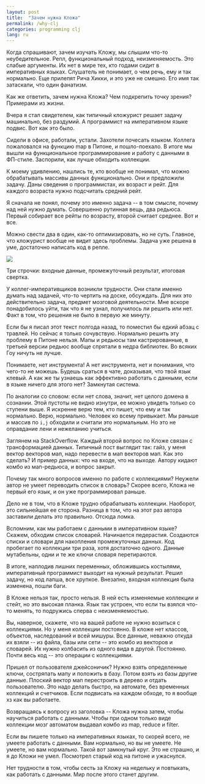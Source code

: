 ```yaml
---
layout: post
title:  "Зачем нужна Кложа"
permalink: /why-clj
categories: programming clj
lang: ru
---
```


Когда спрашивают, зачем изучать Кложу, мы слышим что-то неубедительное. Репл,
функциональный подход, неизменяемость. Это слабые аргументы. Их нет в мире тех,
кто годами сидит в императивных языках. Слушатель не понимает, о чем речь, ему и
так нормально. Еще прилепят Рича Хикки, и это уже не смешно. Его имя так
затаскали, что один фанатизм.

Как же ответить, зачем нужна Кложа? Чем подкрепить точку зрения? Примерами из
жизни.

Вчера я стал свидетелем, как типичный кложурист решает задачу машинально, без
раздумий. А программист на императивном языке подвис. Вот как это было.

Сидели в офисе, работали, устали. Захотели почесать языком. Коллега пожаловался
на функцию map в Питоне, и пошло-поехало. В итоге мы вышли на функциональное
программирование и работу с данными в ФП-стиле. Заспорили, как лучше обходить
коллекции.

К моему удивлению, нашлись те, кто вообще не понимал, что можно обрабатывать
массивы данных функционально. Они и предложили задачу. Даны сведения о
программистах, их возраст и рейт. Для каждого возраста нужно подсчитать средний
рейт.

Я сначала не понял, почему это именно задача -- в том смысле, почему над ней
нужно думать. Совершенно рутинная вещь, два редьюса. Первый собирает все рейты
по возрасту, второй считает среднее. Вот и все.

Можно свести два в один, как-то оптимизировать, но не суть. Главное, что
кложурист вообще не видит здесь проблемы. Задача уже решена в уме, достаточно
написать код в репле.

![](https://user-images.githubusercontent.com/1059232/43309405-631a0a60-918d-11e8-853d-de329187fc2e.png)

Три строчки: входные данные, промежуточный результат, итоговая свертка.

У коллег-императивщиков возникли трудности. Они стали именно думать над задачей,
что-то чертить на доске, обсуждать. Для них это действительно задача, предмет
мозговой деятельности. Мне вскоре понадобилось уйти, так что я не узнал,
получилось ли решить или нет. Факт в том, что решения не было в первую же
минуту.

Если бы я писал этот текст полгода назад, то поместил бы едкий абзац с
травлей. Но сейчас я только сочувствую. Нормально решить эту проблему в Питоне
нельзя. Мапы и редьюсы там кастрированные, в третьей версии редьюс вообще
спрятали в недра библиотек. Во всяких Гоу ничуть не лучше.

Понимаете, нет инструмента! А нет инструмента, нет и понимания, что чего-то не
можешь. Будешь сраться в чате, доказывая, что твой язык клевый. А как же ты
узнаешь как эффективно работать с данными, если в языке ничего для этого нет?
Замкнутая система.

По аналогии со словом: если нет слова, значит, нет целого домена в
сознании. Этой пустоты не видно изнутри, ее можно увидеть только со ступени
выше. Я искренне верю тем, кто пишет, что ему и так нормально. Верю,
нормально. Человек ко всему привыкает. Мы раньше и массив по `i,j` обходили и
считали это нормальным. Но это не оправдание лени и нежеланию учиться.

Заглянем на StackOverflow. Каждый второй вопрос по Кложе связан с трансформацией
данных. Типичный пост выглядит так: гайз, у меня вектор векторов мап, надо
перевести в мап векторов мап. Как это сделать? И пример данных: что на входе,
что на выходе. Автору кидают комбо из мап-редьюса, и вопрос закрыт.

Почему так много вопросов именно по работе с коллекциями? Неужели автор не умеет
переводить список в словарь? Скорее всего, Кложа не первый его язык, и он уже
программировал раньше.

Дело не в том, что в Кложе трудно обрабатывать коллекции. Наоборот, это
сильнейшая ее сторона. Разница в том, что на этот раз автора заставили делать
это правильно. Отсюда ломка.

Вспомним, как мы работаем с данными в императивном языке? Скажем, обходим список
словарей. Начинается педерастия. Создаются списки и словари для накопления
промежуточных данных. Код пробегает по коллекции три раза, хотя достаточно
одного. Данные мутабельны, одни и те же ключи словаря перетираются.

В итоге, наплодив лишних переменных, обложившись костылями, императивный
программист выходит на нужный результат. Решил задачу, но код лапша, все
хрупкое. Внезапно, входная коллекция была изменена, пошли баги.

В Кложе нельзя так, просто нельзя. В ней есть изменяемые коллекции и стейт, но
это высокая планка. Язык так устроен, что если ты взялся что-то менять, то
подружись сперва с неизменяемостью.

Вы, наверное, скажете, что на вашей работе не нужно возиться с коллекциями. Но у
меня коллекции постоянно. В кложе нет классов, объектов, наследований и всей
мишуры. Все данные, неважно откуда их взяли -- из файла, базы или сети -- это
комбо из векторов и словарей. Их нужно колбасить из одного вида в
другой. Постоянно. Почти весь код -- это операции с коллекциями.

Пришел от пользователя джейсоничик? Нужно взять определенные ключи, состряпать
мапу и положить в базу. Потом взять из базы другие данные. Плоский вектор мап
перестроить в дерево и отдать пользователю. Это надо делать быстро, на автомате,
без временных коллекций и счетчиков. Если подвисать на каждом обходе, то я
вообще хз как вы работаете.

Возвращаясь к вопросу из заголовка -- Кложа нужна затем, чтобы научиться
работать с данными. Чтобы при одном только виде коллекции мозг автоматом выдавал
комбо из map, reduce и filter.

Если вы пишете только на императивных языках, то скорей всего, не умеете
работать с данными. Вам нормально, но вы не умеете. Не умеете, но вам
нормально. Такой вот замкнутый круг. Это не страшно, и я до Кложи не умел.
Посмотрел старый код на питоне и ужаснулся.

Нет трудности в том, чтобы сесть за Кложу на недельку и повтыкать, как работать
с данными. Мир после этого станет другим.
